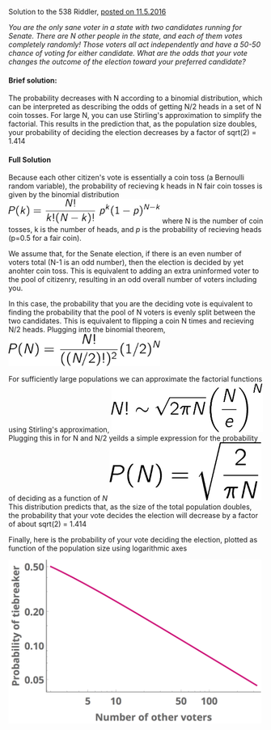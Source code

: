 Solution to the 538 Riddler, [posted on 11.5.2016](http://fivethirtyeight.com/features/a-puzzle-will-you-yes-you-decide-the-election/)

<i>
You are the only sane voter in a state with two candidates running for Senate. There are N other people in the state, and each of them votes completely randomly! Those voters all act independently and have a 50-50 chance of voting for either candidate. What are the odds that your vote changes the outcome of the election toward your preferred candidate?
</i>

#### Brief solution:

The probability decreases with N according to a binomial distribution, which can be interpreted as describing the odds of getting N/2 heads in a set of N coin tosses. For large N, you can use Stirling's approximation to simplify the factorial. This results in the prediction that, as the population size doubles, your probability of deciding the election decreases by a factor of sqrt(2) = 1.414

#### Full Solution

Because each other citizen's vote is essentially a coin toss (a Bernoulli random variable), the probability of recieving k heads in N fair coin tosses is given by the binomial distribution
<img src="latex-image-1.png" alt="eq1" width="300 px">
where N is the number of coin tosses, k is the number of heads, and $p$ is the probability of recieving heads (p=0.5 for a fair coin).

We assume that, for the Senate election, if there is an even number of voters total (N-1 is an odd number), then the election is decided by yet anohter coin toss. This is equivalent to adding an extra uninformed voter to the pool of citizenry, resulting in an odd overall number of voters including you.

In this case, the probability that you are the deciding vote is equivalent to finding the probability that the pool of N voters is evenly split between the two candidates. This is equivalent to flipping a coin N times and recieving N/2 heads. Plugging into the binomial theorem,
<img src="latex-image-2.png" alt="eq2" width="300 px">

For sufficiently large populations we can approximate the factorial functions using Stirling's approximation,
<img src="latex-image-3.png" alt="eq3" width="300 px">
Plugging this in for N and N/2 yeilds a simple expression for the probability of deciding as a function of $N$
<img src="latex-image-4.png" alt="eq4" width="300 px">
This distribution predicts that, as the size of the total population doubles, the probability that your vote decides the election will decrease by a factor of about sqrt(2) = 1.414

Finally, here is the probability of your vote deciding the election, plotted as function of the population size using logarithmic axes

<img src="vote.png" alt="probability vs. population" width="500 px">
